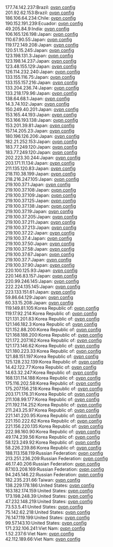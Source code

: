 177.74.142.237:Brazil: [ovpn config](vpn/177_74_142_237.ovpn)  
201.92.62.153:Brazil: [ovpn config](vpn/201_92_62_153.ovpn)  
186.106.64.234:Chile: [ovpn config](vpn/186_106_64_234.ovpn)  
190.152.191.239:Ecuador: [ovpn config](vpn/190_152_191_239.ovpn)  
49.205.84.9:India: [ovpn config](vpn/49_205_84_9.ovpn)  
106.165.126.198:Japan: [ovpn config](vpn/106_165_126_198.ovpn)  
110.67.90.55:Japan: [ovpn config](vpn/110_67_90_55.ovpn)  
119.172.149.208:Japan: [ovpn config](vpn/119_172_149_208.ovpn)  
120.51.15.245:Japan: [ovpn config](vpn/120_51_15_245.ovpn)  
123.198.131.3:Japan: [ovpn config](vpn/123_198_131_3.ovpn)  
123.198.14.237:Japan: [ovpn config](vpn/123_198_14_237.ovpn)  
123.48.155.129:Japan: [ovpn config](vpn/123_48_155_129.ovpn)  
126.114.232.240:Japan: [ovpn config](vpn/126_114_232_240.ovpn)  
133.155.116.75:Japan: [ovpn config](vpn/133_155_116_75.ovpn)  
133.155.157.216:Japan: [ovpn config](vpn/133_155_157_216.ovpn)  
133.204.236.74:Japan: [ovpn config](vpn/133_204_236_74.ovpn)  
133.218.179.96:Japan: [ovpn config](vpn/133_218_179_96.ovpn)  
138.64.68.1:Japan: [ovpn config](vpn/138_64_68_1.ovpn)  
14.3.74.102:Japan: [ovpn config](vpn/14_3_74_102.ovpn)  
150.249.40.201:Japan: [ovpn config](vpn/150_249_40_201.ovpn)  
153.165.44.193:Japan: [ovpn config](vpn/153_165_44_193.ovpn)  
153.166.193.138:Japan: [ovpn config](vpn/153_166_193_138.ovpn)  
153.201.39.81:Japan: [ovpn config](vpn/153_201_39_81.ovpn)  
157.14.205.23:Japan: [ovpn config](vpn/157_14_205_23.ovpn)  
180.196.126.206:Japan: [ovpn config](vpn/180_196_126_206.ovpn)  
182.21.252.153:Japan: [ovpn config](vpn/182_21_252_153.ovpn)  
183.77.249.120:Japan: [ovpn config](vpn/183_77_249_120.ovpn)  
183.77.249.120:Japan: [ovpn config](vpn/183_77_249_120.ovpn)  
202.223.30.244:Japan: [ovpn config](vpn/202_223_30_244.ovpn)  
203.171.11.134:Japan: [ovpn config](vpn/203_171_11_134.ovpn)  
211.135.120.83:Japan: [ovpn config](vpn/211_135_120_83.ovpn)  
218.110.38.199:Japan: [ovpn config](vpn/218_110_38_199.ovpn)  
218.216.247.105:Japan: [ovpn config](vpn/218_216_247_105.ovpn)  
219.100.37.1:Japan: [ovpn config](vpn/219_100_37_1.ovpn)  
219.100.37.108:Japan: [ovpn config](vpn/219_100_37_108.ovpn)  
219.100.37.109:Japan: [ovpn config](vpn/219_100_37_109.ovpn)  
219.100.37.125:Japan: [ovpn config](vpn/219_100_37_125.ovpn)  
219.100.37.138:Japan: [ovpn config](vpn/219_100_37_138.ovpn)  
219.100.37.19:Japan: [ovpn config](vpn/219_100_37_19.ovpn)  
219.100.37.205:Japan: [ovpn config](vpn/219_100_37_205.ovpn)  
219.100.37.211:Japan: [ovpn config](vpn/219_100_37_211.ovpn)  
219.100.37.213:Japan: [ovpn config](vpn/219_100_37_213.ovpn)  
219.100.37.22:Japan: [ovpn config](vpn/219_100_37_22.ovpn)  
219.100.37.4:Japan: [ovpn config](vpn/219_100_37_4.ovpn)  
219.100.37.50:Japan: [ovpn config](vpn/219_100_37_50.ovpn)  
219.100.37.58:Japan: [ovpn config](vpn/219_100_37_58.ovpn)  
219.100.37.67:Japan: [ovpn config](vpn/219_100_37_67.ovpn)  
219.100.37.7:Japan: [ovpn config](vpn/219_100_37_7.ovpn)  
219.100.37.90:Japan: [ovpn config](vpn/219_100_37_90.ovpn)  
220.100.125.93:Japan: [ovpn config](vpn/220_100_125_93.ovpn)  
220.146.83.157:Japan: [ovpn config](vpn/220_146_83_157.ovpn)  
220.99.246.145:Japan: [ovpn config](vpn/220_99_246_145.ovpn)  
222.224.135.145:Japan: [ovpn config](vpn/222_224_135_145.ovpn)  
223.133.151.61:Japan: [ovpn config](vpn/223_133_151_61.ovpn)  
59.86.64.129:Japan: [ovpn config](vpn/59_86_64_129.ovpn)  
60.33.15.208:Japan: [ovpn config](vpn/60_33_15_208.ovpn)  
119.149.81.105:Korea Republic of: [ovpn config](vpn/119_149_81_105.ovpn)  
119.17.92.214:Korea Republic of: [ovpn config](vpn/119_17_92_214.ovpn)  
121.131.201.83:Korea Republic of: [ovpn config](vpn/121_131_201_83.ovpn)  
121.146.182.3:Korea Republic of: [ovpn config](vpn/121_146_182_3.ovpn)  
121.152.88.200:Korea Republic of: [ovpn config](vpn/121_152_88_200.ovpn)  
121.168.188.200:Korea Republic of: [ovpn config](vpn/121_168_188_200.ovpn)  
121.172.207.162:Korea Republic of: [ovpn config](vpn/121_172_207_162.ovpn)  
121.173.146.62:Korea Republic of: [ovpn config](vpn/121_173_146_62.ovpn)  
121.180.223.33:Korea Republic of: [ovpn config](vpn/121_180_223_33.ovpn)  
121.88.151.197:Korea Republic of: [ovpn config](vpn/121_88_151_197.ovpn)  
125.128.232.139:Korea Republic of: [ovpn config](vpn/125_128_232_139.ovpn)  
14.42.122.77:Korea Republic of: [ovpn config](vpn/14_42_122_77.ovpn)  
14.63.32.247:Korea Republic of: [ovpn config](vpn/14_63_32_247.ovpn)  
168.131.114.188:Korea Republic of: [ovpn config](vpn/168_131_114_188.ovpn)  
175.116.202.58:Korea Republic of: [ovpn config](vpn/175_116_202_58.ovpn)  
175.207.156.218:Korea Republic of: [ovpn config](vpn/175_207_156_218.ovpn)  
203.171.176.31:Korea Republic of: [ovpn config](vpn/203_171_176_31.ovpn)  
211.108.99.177:Korea Republic of: [ovpn config](vpn/211_108_99_177.ovpn)  
211.192.114.252:Korea Republic of: [ovpn config](vpn/211_192_114_252.ovpn)  
211.243.25.97:Korea Republic of: [ovpn config](vpn/211_243_25_97.ovpn)  
221.141.220.95:Korea Republic of: [ovpn config](vpn/221_141_220_95.ovpn)  
221.150.222.62:Korea Republic of: [ovpn config](vpn/221_150_222_62.ovpn)  
221.156.220.135:Korea Republic of: [ovpn config](vpn/221_156_220_135.ovpn)  
222.98.160.90:Korea Republic of: [ovpn config](vpn/222_98_160_90.ovpn)  
49.174.239.56:Korea Republic of: [ovpn config](vpn/49_174_239_56.ovpn)  
58.123.249.92:Korea Republic of: [ovpn config](vpn/58_123_249_92.ovpn)  
58.226.239.86:Korea Republic of: [ovpn config](vpn/58_226_239_86.ovpn)  
188.113.158.119:Russian Federation: [ovpn config](vpn/188_113_158_119.ovpn)  
213.251.236.209:Russian Federation: [ovpn config](vpn/213_251_236_209.ovpn)  
46.17.40.206:Russian Federation: [ovpn config](vpn/46_17_40_206.ovpn)  
87.103.208.169:Russian Federation: [ovpn config](vpn/87_103_208_169.ovpn)  
94.245.146.22:Russian Federation: [ovpn config](vpn/94_245_146_22.ovpn)  
182.235.231.66:Taiwan: [ovpn config](vpn/182_235_231_66.ovpn)  
138.229.178.186:United States: [ovpn config](vpn/138_229_178_186.ovpn)  
163.182.174.159:United States: [ovpn config](vpn/163_182_174_159.ovpn)  
173.198.248.39:United States: [ovpn config](vpn/173_198_248_39.ovpn)  
47.232.148.219:United States: [ovpn config](vpn/47_232_148_219.ovpn)  
73.53.5.41:United States: [ovpn config](vpn/73_53_5_41.ovpn)  
75.142.62.218:United States: [ovpn config](vpn/75_142_62_218.ovpn)  
76.147.119.199:United States: [ovpn config](vpn/76_147_119_199.ovpn)  
99.57.143.10:United States: [ovpn config](vpn/99_57_143_10.ovpn)  
171.232.106.241:Viet Nam: [ovpn config](vpn/171_232_106_241.ovpn)  
1.52.237.6:Viet Nam: [ovpn config](vpn/1_52_237_6.ovpn)  
42.112.189.66:Viet Nam: [ovpn config](vpn/42_112_189_66.ovpn)  
